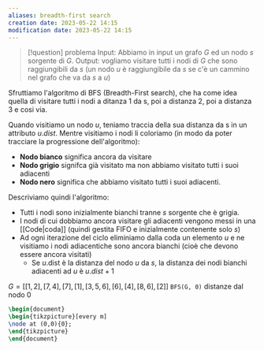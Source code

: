```yaml
---
aliases: breadth-first search
creation date: 2023-05-22 14:15
modification date: 2023-05-22 14:15
---
```


>[!question] problema
>Input: Abbiamo in input un grafo $G$ ed un nodo $s$ sorgente di $G$.
>Output: vogliamo visitare tutti i nodi di $G$ che sono raggiungibili da $s$ (un nodo $u$ è raggiungibile da $s$ se c'è un cammino nel grafo che va da $s$ a $u$)


Sfruttiamo l'algoritmo di BFS (Breadth-First search), che ha come idea quella di visitare tutti i nodi a ditanza 1 da s, poi a distanza 2, poi a distanza 3 e cosi via.

Quando visitiamo un nodo $u$, teniamo traccia della sua distanza da s in un attributo $u$.*dist*. Mentre visitiamo i nodi li coloriamo (in modo da poter tracciare la progressione dell'algoritmo):
- **Nodo bianco** significa ancora da visitare
- **Nodo grigio** signifca già visitato ma non abbiamo visitato tutti i suoi adiacenti
- **Nodo nero** significa che abbiamo visitato tutti i suoi adiacenti.

Descriviamo quindi l'algoritmo:
- Tutti i nodi sono inizialmente bianchi tranne $s$ sorgente che è grigia.
- I nodi di cui dobbiamo ancora visitare gli adiacenti vengono messi in una [[Code|coda]] (quindi gestita FIFO e inizialmente contenente solo $s$)
- Ad ogni iterazione del ciclo eliminiamo dalla coda un elemento $u$ e ne visitiamo i nodi adiacentiche sono ancora bianchi (cioè che devono essere ancora visitati)
	- Se $u.$dist è la distanza del nodo $u$ da $s$, la distanza dei nodi bianchi adiacenti ad $u$ è $u.dist+1$

$G = [[1,2],[7,4],[7],[1],[3,5,6],[6],[4],[8,6],[2]]$
`BFS(G, 0)` distanze dal nodo 0

```tikz
\begin{document}
\begin{tikzpicture}[every m]
\node at (0,0){0};
\end{tikzpicture}
\end{document}
```
